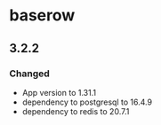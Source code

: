 # baserow

## 3.2.2

### Changed

- App version to 1.31.1
- dependency to postgresql to 16.4.9
- dependency to redis to 20.7.1

